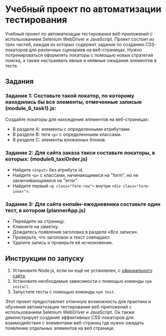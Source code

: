# Учебный проект по автоматизации тестирования

Учебный проект по автоматизации тестирования веб-приложений с использованием Selenium WebDriver и JavaScript. Проект состоит из трех частей, каждая из которых содержит задания по созданию CSS-локаторов для различных сценариев на веб-страницах. Нужно потренироваться оформлять локаторы с помощью новых стратегий поиска, а также настраивать явные и неявные ожидания элементов в тесте.

## Задания

### Задание 1: Составьте такой локатор, по которому находились бы все элементы, отмеченные записью (module_6_task1).js:

Создайте локаторы для нахождения элементов на веб-страницах:

- В разделе A: элементы с определенными атрибутами.
- В разделе B: теги `<p>` с определенными классами.
- В разделе C: элементы вложенных блоков.

### Задание 2: Для сайта заказа такси составьте локаторы, в которых: (module6_taxiOrder.js)

- Найдите `<input>` без атрибута id.
- Найдите `<p>` с классами, начинающимися на "form", но не заканчивающимися на "error".
- Найдите первый `<p class="form-row">` внутри `<div class="form-inner">`.

### Задание 3: Для сайта онлайн-ежедневника составьте один тест, в котором (plannerApp.js)

- Перейдите на страницу.
- Кликните на заметку.
- Дождитесь появления заголовка в разделе «Все записи».
- Проверьте, что заголовок и текст совпадают.
- Удалите запись и проверьте её исчезновение.


## Инструкции по запуску

1. Установите Node.js, если он ещё не установлен, с [официального сайта](https://nodejs.org/).
2. Установите необходимые зависимости с помощью команды `npm install`.
3. Запустите тесты с помощью команды `npm test`.

Этот проект предоставляет отличную возможность для практики и обучения автоматизации тестирования веб-приложений с использованием Selenium WebDriver и JavaScript. Он также демонстрирует создание эффективных CSS-локаторов для взаимодействия с элементами веб-страниц где нужно ожидать появление отдельных элементов на веб странице.
